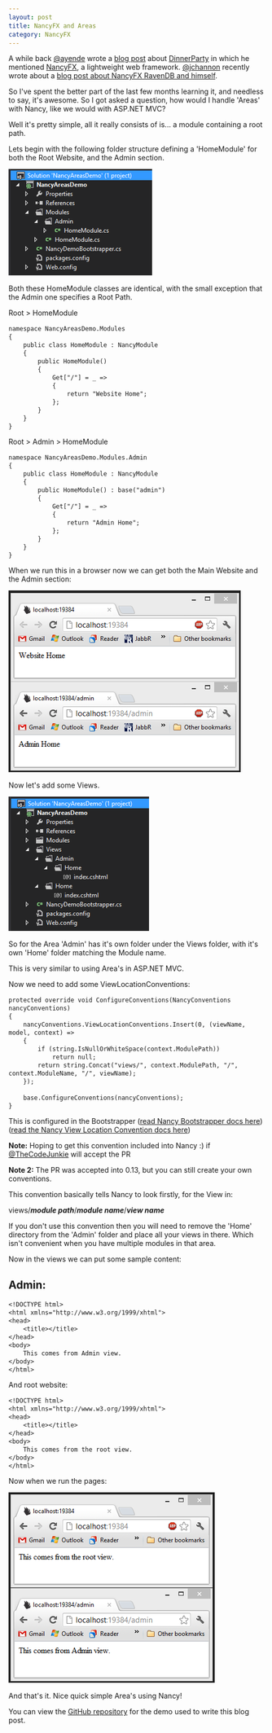 ```yaml
---
layout: post
title: NancyFX and Areas
category: NancyFX
---
```


A while back <a href="https://twitter.com/ayende">@ayende</a> wrote a <a href="http://ayende.com/blog/156609/reviewing-dinner-party-ndash-nerd-dinner-ported-to-ravendb-on-ravenhq">blog post</a> about <a href="https://github.com/NancyFx/DinnerParty">DinnerParty</a> in which he mentioned <a href="http://nancyfx.org/">NancyFX</a>, a lightweight web framework. <a href="https://twitter.com/jchannon">@jchannon</a> recently wrote about a <a href="http://blog.jonathanchannon.com/2012/09/21/nancyfx-ravendb-nerddinner-and-me/">blog post about NancyFX RavenDB and himself</a>.

So I've spent the better part of the last few months learning it, and needless to say, it's awesome. So I got asked a question, how would I handle 'Areas' with Nancy, like we would with ASP.NET MVC?

Well it's pretty simple, all it really consists of is... a module containing a root path.

Lets begin with the following folder structure defining a 'HomeModule' for both the Root Website, and the Admin section.

<img src="/images/nancy-areas-1.png" />

Both these HomeModule classes are identical, with the small exception that the Admin one specifies a Root Path.

Root > HomeModule

    namespace NancyAreasDemo.Modules
    {
        public class HomeModule : NancyModule
        {
            public HomeModule()
            {
                Get["/"] = _ =>
                {
                    return "Website Home";
                };
            }
        }
    }

Root > Admin > HomeModule

    namespace NancyAreasDemo.Modules.Admin
    {
        public class HomeModule : NancyModule  
        {
            public HomeModule() : base("admin")
            {
                Get["/"] = _ =>
                {
                    return "Admin Home";
                };
            }
        }
    }

When we run this in a browser now we can get both the Main Website and the Admin section:

<img src="/images/nancy-areas-2.png" />

Now let's add some Views.

<img src="/images/nancy-areas-3.png" />

So for the Area 'Admin' has it's own folder under the Views folder, with it's own 'Home' folder matching the Module name.

This is very similar to using Area's in ASP.NET MVC.

Now we need to add some ViewLocationConventions:

    protected override void ConfigureConventions(NancyConventions nancyConventions)
    {
        nancyConventions.ViewLocationConventions.Insert(0, (viewName, model, context) =>
        {
            if (string.IsNullOrWhiteSpace(context.ModulePath))
                return null;
            return string.Concat("views/", context.ModulePath, "/", context.ModuleName, "/", viewName);
        });

        base.ConfigureConventions(nancyConventions);
    }

This is configured in the Bootstrapper (<a href="https://github.com/NancyFx/Nancy/wiki/Bootstrapper">read Nancy Bootstrapper docs here</a>) (<a href="https://github.com/NancyFx/Nancy/wiki/View-location-conventions">read the Nancy View Location Convention docs here</a>)

<span class="note"><strong>Note:</strong> Hoping to get this convention included into Nancy :) if <a href="https://twitter.com/thecodejunkie">@TheCodeJunkie</a> will accept the PR</strong>

<span class="note"><strong>Note 2:</strong> The PR was accepted into 0.13, but you can still create your own conventions.</strong>

This convention basically tells Nancy to look firstly, for the View in:

views/***module path***/***module name***/***view name***

If you don't use this convention then you will need to remove the 'Home' directory from the 'Admin' folder and place all your views in there. Which isn't convenient when you have multiple modules in that area.

Now in the views we can put some sample content:

## Admin: ##

    <!DOCTYPE html>
    <html xmlns="http://www.w3.org/1999/xhtml">
    <head>
        <title></title>
    </head>
    <body>
        This comes from Admin view.
    </body>
    </html>

And root website:

    <!DOCTYPE html>
    <html xmlns="http://www.w3.org/1999/xhtml">
    <head>
        <title></title>
    </head>
    <body>
        This comes from the root view.
    </body>
    </html>

Now when we run the pages:

<img src="/images/nancy-areas-4.png" />

And that's it. Nice quick simple Area's using Nancy!

You can view the <a href="https://github.com/phillip-haydon/NancyAreasDemo">GitHub repository</a> for the demo used to write this blog post.